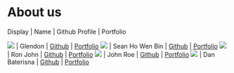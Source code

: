 # About us

Display |   Name   | Github Profile | Portfolio 

![](https://via.placeholder.com/100.png?text=Photo) | Glendon  | [Github](https://github.com/GlendonNotGlen) | [Portfolio](docs/team/johndoe.md)
![](https://via.placeholder.com/100.png?text=Photo) | Sean Ho Wen Bin | [Github](https://github.com/SeanHoWB) | [Portfolio](docs/team/seanho.md)
![](https://via.placeholder.com/100.png?text=Photo) | Ron John | [Github](https://github.com/) | [Portfolio](docs/team/johndoe.md)
![](https://via.placeholder.com/100.png?text=Photo) | John Roe | [Github](https://github.com/) | [Portfolio](docs/team/johndoe.md)
![](https://via.placeholder.com/100.png?text=Photo) | Dan Baterisna  | [Github](https://github.com/danbaterisna) | [Portfolio](docs/team/johndoe.md)
